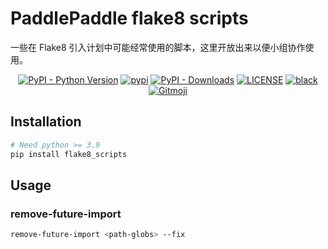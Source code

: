 # PaddlePaddle flake8 scripts

一些在 Flake8 引入计划中可能经常使用的脚本，这里开放出来以便小组协作使用。

<p align="center">
   <a href="https://python.org/" target="_blank"><img alt="PyPI - Python Version" src="https://img.shields.io/pypi/pyversions/flake8_scripts?logo=python&style=flat-square"></a>
   <a href="https://pypi.org/project/flake8_scripts/" target="_blank"><img src="https://img.shields.io/pypi/v/flake8_scripts?style=flat-square" alt="pypi"></a>
   <a href="https://pypi.org/project/flake8_scripts/" target="_blank"><img alt="PyPI - Downloads" src="https://img.shields.io/pypi/dm/flake8_scripts?style=flat-square"></a>
   <a href="LICENSE"><img alt="LICENSE" src="https://img.shields.io/github/license/ShigureLab/flake8_scripts?style=flat-square"></a>
   <a href="https://github.com/psf/black"><img alt="black" src="https://img.shields.io/badge/code%20style-black-000000?style=flat-square"></a>
   <a href="https://gitmoji.dev"><img src="https://img.shields.io/badge/gitmoji-%20😜%20😍-FFDD67?style=flat-square" alt="Gitmoji"></a>
</p>

## Installation

```bash
# Need python >= 3.9
pip install flake8_scripts
```

## Usage

### remove-future-import

```bash
remove-future-import <path-globs> --fix
```
